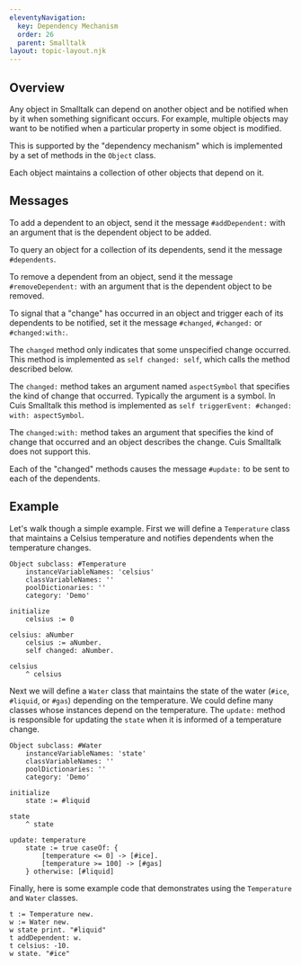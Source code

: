 ```yaml
---
eleventyNavigation:
  key: Dependency Mechanism
  order: 26
  parent: Smalltalk
layout: topic-layout.njk
---
```


## Overview

Any object in Smalltalk can depend on another object
and be notified when by it when something significant occurs.
For example, multiple objects may want to be notified
when a particular property in some object is modified.

This is supported by the "dependency mechanism"
which is implemented by a set of methods in the `Object` class.

Each object maintains a collection of other objects that depend on it.

## Messages

To add a dependent to an object, send it the message `#addDependent:`
with an argument that is the dependent object to be added.

To query an object for a collection of its dependents,
send it the message `#dependents`.

To remove a dependent from an object, send it the message `#removeDependent:`
with an argument that is the dependent object to be removed.

To signal that a "change" has occurred in an object
and trigger each of its dependents to be notified,
set it the message `#changed`, `#changed:` or `#changed:with:`.

The `changed` method only indicates that some unspecified change occurred.
This method is implemented as `self changed: self`,
which calls the method described below.

The `changed:` method takes an argument named `aspectSymbol`
that specifies the kind of change that occurred.
Typically the argument is a symbol.
In Cuis Smalltalk this method is implemented as
`self triggerEvent: #changed: with: aspectSymbol`.

The `changed:with:` method takes an argument that
specifies the kind of change that occurred and an object describes the change.
Cuis Smalltalk does not support this.

Each of the "changed" methods causes the message `#update:`
to be sent to each of the dependents.

## Example

Let's walk though a simple example.
First we will define a `Temperature` class
that maintains a Celsius temperature
and notifies dependents when the temperature changes.

```smalltalk
Object subclass: #Temperature
    instanceVariableNames: 'celsius'
    classVariableNames: ''
    poolDictionaries: ''
    category: 'Demo'

initialize
    celsius := 0

celsius: aNumber
    celsius := aNumber.
    self changed: aNumber.

celsius
    ^ celsius
```

Next we will define a `Water` class
that maintains the state of the water (`#ice`, `#liquid`, or `#gas`)
depending on the temperature.
We could define many classes whose instances depend on the temperature.
The `update:` method is responsible for updating the `state`
when it is informed of a temperature change.

```smalltalk
Object subclass: #Water
    instanceVariableNames: 'state'
    classVariableNames: ''
    poolDictionaries: ''
    category: 'Demo'

initialize
    state := #liquid

state
    ^ state

update: temperature
    state := true caseOf: {
        [temperature <= 0] -> [#ice].
        [temperature >= 100] -> [#gas]
    } otherwise: [#liquid]
```

Finally, here is some example code that demonstrates
using the `Temperature` and `Water` classes.

```smalltalk
t := Temperature new.
w := Water new.
w state print. "#liquid"
t addDependent: w.
t celsius: -10.
w state. "#ice"
```
